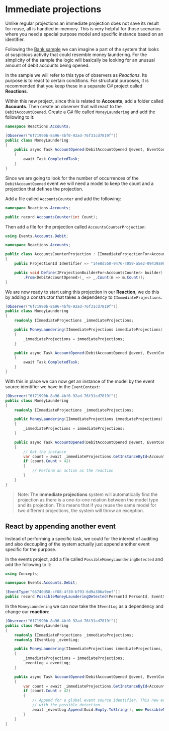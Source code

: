 # Immediate projections

Unlike regular projections an immediate projection does not save its result for reuse, all is handled in-memory.
This is very helpful for those scenarios where you need a special purpose model and specific instance based on
an identifier.

Following the [Bank sample](../../../Samples/Bank/) we can imagine a part of the system that looks at suspicious
activity that could resemble money laundering. For the simplicity of the sample the logic will basically be
looking for an unusual amount of debit accounts being opened.

In the sample we will refer to this type of observers as *Reactions*. Its purpose is to react to certain conditions.
For structural purposes, it is recommended that you keep these in a separate C# project called **Reactions**.

Within this new project, since this is related to **Accounts**, add a folder called **Accounts**.
Then create an observer that will react to the `DebitAccountOpened`. Create a C# file called `MoneyLaundering`
and add the following to it:

```csharp
namespace Reactions.Accounts;

[Observer("6f71990b-8a96-4bf0-92ad-76f31cd7819f")]
public class MoneyLaundering
{
    public async Task AccountOpened(DebitAccountOpened @event, EventContext context)
    {
        await Task.CompletedTask;
    }
}
```

Since we are going to look for the number of occurrences of the `DebitAccountOpened` event we will need
a model to keep the count and a projection that defines the projection.

Add a file called `AccountsCounter` and add the following:

```csharp
namespace Reactions.Accounts;

public record AccountsCounter(int Count);
```

Then add a file for the projection called `AccountsCounterProjection`:

```csharp
using Events.Accounts.Debit;

namespace Reactions.Accounts;

public class AccountsCounterProjection : IImmediateProjectionFor<AccountsCounter>
{
    public ProjectionId Identifier => "14e8d5b0-9476-4059-a5e2-09439a98a890";

    public void Define(IProjectionBuilderFor<AccountsCounter> builder) => builder
        .From<DebitAccountOpened>(_ => _.Count(m => m.Count));
}
```

We are now ready to start using this projection in our **Reaction**, we do this by adding a constructor
that takes a dependency to `IImmediateProjections`.

```csharp
[Observer("6f71990b-8a96-4bf0-92ad-76f31cd7819f")]
public class MoneyLaundering
{
    readonly IImmediateProjections _immediateProjections;

    public MoneyLaundering(IImmediateProjections immediateProjections)
    {
        _immediateProjections = immediateProjections;
    }

    public async Task AccountOpened(DebitAccountOpened @event, EventContext context)
    {
        await Task.CompletedTask;
    }
}
```

With this in place we can now get an instance of the model by the event source identifier we have in the `EventContext`:

```csharp
[Observer("6f71990b-8a96-4bf0-92ad-76f31cd7819f")]
public class MoneyLaundering
{
    readonly IImmediateProjections _immediateProjections;

    public MoneyLaundering(IImmediateProjections immediateProjections)
    {
        _immediateProjections = immediateProjections;
    }

    public async Task AccountOpened(DebitAccountOpened @event, EventContext context)
    {
        // Get the instance
        var count = await _immediateProjections.GetInstanceById<AccountsCounter>(context.EventSourceId);
        if (count.Count > 42)
        {
            // Perform an action as the reaction
        }
    }
}
```

> Note: The **immediate projections** system will automatically find the projection as there is a one-to-one relation
> between the model type and its projection. This means that if you reuse the same model for two different projections,
> the system will throw an exception.

## React by appending another event

Instead of performing a specific task, we could for the interest of auditing and also decoupling of the system actually
just append another event specific for the purpose.

In the events project, add a file called `PossibleMoneyLaunderingDetected` and add the following to it:

```csharp
using Concepts;

namespace Events.Accounts.Debit;

[EventType("66740d58-cf08-4f30-b793-6d9a306a9eef")]
public record PossibleMoneyLaunderingDetected(PersonId PersonId, EventSourceId AccountId);
```

In the `MoneyLaundering` we can now take the `IEventLog` as a dependency and change our **reaction**:

```csharp
[Observer("6f71990b-8a96-4bf0-92ad-76f31cd7819f")]
public class MoneyLaundering
{
    readonly IImmediateProjections _immediateProjections;
    readonly IEventLog _eventLog;

    public MoneyLaundering(IImmediateProjections immediateProjections, IEventLog eventLog)
    {
        _immediateProjections = immediateProjections;
        _eventLog = eventLog;
    }

    public async Task AccountOpened(DebitAccountOpened @event, EventContext context)
    {
        var count = await _immediateProjections.GetInstanceById<AccountsCounter>(context.EventSourceId);
        if (count.Count > 42)
        {
            // Append for a global event source identifier. This new event can then be used in a projection and other observers that deal
            // with the possible detection.
            await _eventLog.Append(Guid.Empty.ToString(), new PossibleMoneyLaunderingDetected(@event.Owner, context.EventSourceId));
        }
    }
}
```
